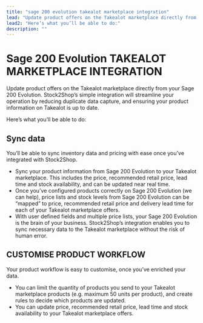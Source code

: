 ```yaml
---
title: "sage 200 evolution takealot marketplace integration"
lead: "Update product offers on the Takealot marketplace directly from your Sage 200 Evolution. Stock2Shop’s simple integration will streamline your operation by reducing duplicate data capture, and ensuring your product information on Takealot is up to date."
lead2: "Here’s what you’ll be able to do:"
description: ""
---
```


Sage 200 Evolution TAKEALOT MARKETPLACE INTEGRATION
===================================================

Update product offers on the Takealot marketplace directly from your Sage 200 Evolution. Stock2Shop’s simple integration will streamline your operation by reducing duplicate data capture, and ensuring your product information on Takealot is up to date.  
  
Here’s what you’ll be able to do:

Sync data
---------

You’ll be able to sync inventory data and pricing with ease once you’ve integrated with Stock2Shop.

*   Sync your product information from Sage 200 Evolution to your Takealot marketplace. This includes the price, recommended retail price, lead time and stock availability, and can be updated near real time.
*   Once you’ve configured products correctly on Sage 200 Evolution (we can help), price lists and stock levels from Sage 200 Evolution can be “mapped” to price, recommended retail price and delivery lead time for each of your Takealot marketplace offers.
*   With user defined fields and multiple price lists, your Sage 200 Evolution is the brain of your business. Stock2Shop’s integration enables you to sync necessary data to the Takealot marketplace without the risk of human error.

CUSTOMISE PRODUCT WORKFLOW
--------------------------

Your product workflow is easy to customise, once you’ve enriched your data.

*   You can limit the quantity of products you send to your Takealot marketplace products (e.g. maximum 50 units per product), and create rules to decide which products are updated.
*   You can update price, recommended retail price, lead time and stock availability to your Takealot marketplace offers.